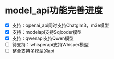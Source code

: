# model_api功能完善进度
- [x] 支持：openai_api同时支持Chatglm3，m3e模型
- [x] 支持：modelapi支持Sqlcoder模型
- [x] 支持：qwenapi支持Qwen模型
- [ ] 待支持：whisperapi支持Whisper模型
- [ ] 整合支持多模型的api
